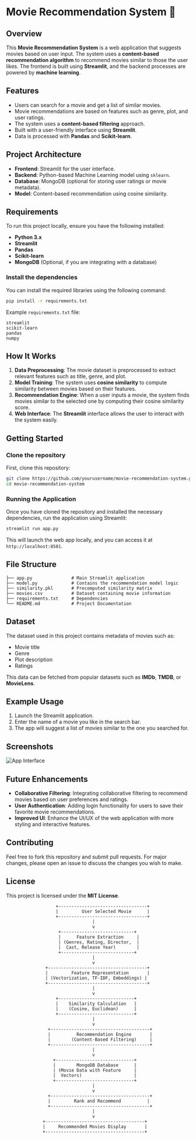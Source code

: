 # Movie Recommendation System 🎥

## Overview
This **Movie Recommendation System** is a web application that suggests movies based on user input. The system uses a **content-based recommendation algorithm** to recommend movies similar to those the user likes. The frontend is built using **Streamlit**, and the backend processes are powered by **machine learning**.


## Features
- Users can search for a movie and get a list of similar movies.
- Movie recommendations are based on features such as genre, plot, and user ratings.
- The system uses a **content-based filtering** approach.
- Built with a user-friendly interface using **Streamlit**.
- Data is processed with **Pandas** and **Scikit-learn**.

## Project Architecture
- **Frontend**: Streamlit for the user interface.
- **Backend**: Python-based Machine Learning model using `sklearn`.
- **Database**: MongoDB (optional for storing user ratings or movie metadata).
- **Model**: Content-based recommendation using cosine similarity.

## Requirements
To run this project locally, ensure you have the following installed:

- **Python 3.x**
- **Streamlit**
- **Pandas**
- **Scikit-learn**
- **MongoDB** (Optional, if you are integrating with a database)

### Install the dependencies
You can install the required libraries using the following command:

```bash
pip install -r requirements.txt
```

Example `requirements.txt` file:
```text
streamlit
scikit-learn
pandas
numpy
```

## How It Works
1. **Data Preprocessing**: The movie dataset is preprocessed to extract relevant features such as title, genre, and plot.
2. **Model Training**: The system uses **cosine similarity** to compute similarity between movies based on their features.
3. **Recommendation Engine**: When a user inputs a movie, the system finds movies similar to the selected one by computing their cosine similarity score.
4. **Web Interface**: The **Streamlit** interface allows the user to interact with the system easily.

## Getting Started

### Clone the repository
First, clone this repository:

```bash
git clone https://github.com/yourusername/movie-recommendation-system.git
cd movie-recommendation-system
```

### Running the Application
Once you have cloned the repository and installed the necessary dependencies, run the application using Streamlit:

```bash
streamlit run app.py
```

This will launch the web app locally, and you can access it at `http://localhost:8501`.

## File Structure
```plaintext
├── app.py               # Main Streamlit application
├── model.py             # Contains the recommendation model logic
├── similarity.pkl       # Precomputed similarity matrix
├── movies.csv           # Dataset containing movie information
├── requirements.txt     # Dependencies
└── README.md            # Project Documentation
```

## Dataset
The dataset used in this project contains metadata of movies such as:
- Movie title
- Genre
- Plot description
- Ratings

This data can be fetched from popular datasets such as **IMDb**, **TMDB**, or **MovieLens**.

## Example Usage
1. Launch the Streamlit application.
2. Enter the name of a movie you like in the search bar.
3. The app will suggest a list of movies similar to the one you searched for.

## Screenshots
![App Interface](./screenshots/app_interface.png)

## Future Enhancements
- **Collaborative Filtering**: Integrating collaborative filtering to recommend movies based on user preferences and ratings.
- **User Authentication**: Adding login functionality for users to save their favorite movie recommendations.
- **Improved UI**: Enhance the UI/UX of the web application with more styling and interactive features.

## Contributing
Feel free to fork this repository and submit pull requests. For major changes, please open an issue to discuss the changes you wish to make.

## License
This project is licensed under the **MIT License**.


                       +----------------------------------+
                       |         User Selected Movie      |
                       +----------------------------------+
                                     |
                                     v
                        +----------------------------+
                        |      Feature Extraction     |
                        | (Genres, Rating, Director,  |
                        |  Cast, Release Year)        |
                        +----------------------------+
                                     |
                                     v
                   +--------------------------------------+
                   |         Feature Representation       |
                   | (Vectorization, TF-IDF, Embeddings) |
                   +--------------------------------------+
                                     |
                                     v
                       +-----------------------------+
                       |    Similarity Calculation   |
                       |    (Cosine, Euclidean)      |
                       +-----------------------------+
                                     |
                                     v
                    +--------------------------------------+
                    |          Recommendation Engine       |
                    |        (Content-Based Filtering)     |
                    +--------------------------------------+
                                     |
                                     v
                      +------------------------------+
                      |        MongoDB Database      |
                      | (Movie Data with Feature     |
                      |  Vectors)                    |
                      +------------------------------+
                                     |
                                     v
                    +--------------------------------------+
                    |         Rank and Recommend          |
                    +--------------------------------------+
                                     |
                                     v
                  +--------------------------------------+
                  |     Recommended Movies Display       |
                  +--------------------------------------+

